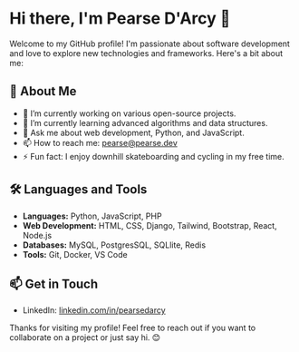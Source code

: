 # Hi there, I'm Pearse D'Arcy 👋

Welcome to my GitHub profile! I'm passionate about software development and love to explore new technologies and frameworks. Here's a bit about me:

## 🚀 About Me
- 🔭 I’m currently working on various open-source projects.
- 🌱 I’m currently learning advanced algorithms and data structures.
- 💬 Ask me about web development, Python, and JavaScript.
- 📫 How to reach me: [pearse@pearse.dev](mailto:pearse@pearse.dev)
- ⚡ Fun fact: I enjoy downhill skateboarding and cycling in my free time.

## 🛠️ Languages and Tools
- **Languages:** Python, JavaScript, PHP
- **Web Development:** HTML, CSS, Django, Tailwind, Bootstrap, React, Node.js
- **Databases:** MySQL, PostgresSQL, SQLlite, Redis
- **Tools:** Git, Docker, VS Code


## 📫 Get in Touch
- LinkedIn: [linkedin.com/in/pearsedarcy](https://linkedin.com/in/pearsedarcy)


Thanks for visiting my profile! Feel free to reach out if you want to collaborate on a project or just say hi. 😊
